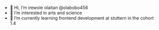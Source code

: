- 👋 Hi, I’m irewole olaitan @olabobo456
- 👀 I’m interested in arts and science
- 🌱 I’m currently learning frontend development at stuttern in the cohort 1.4

<!---
olabobo456/olabobo456 is a ✨ special ✨ repository because its `README.md` (this file) appears on your GitHub profile.
You can click the Preview link to take a look at your changes.
--->
